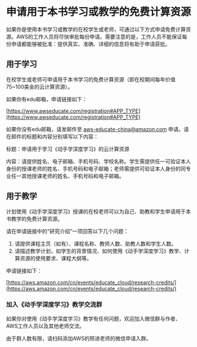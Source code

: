 # 申请用于本书学习或教学的免费计算资源

如果你是使用本书学习或教学的在校学生或老师，可通过以下方式申请免费计算资源。AWS的工作人员将尽快审批每份申请。需要注意的是，工作人员不能保证每份申请都能够被批准：提供真实、准确、详细的信息将有助于申请获批。


## 用于学习

在校学生或老师可申请用于本书学习的免费计算资源（即在校期间每年价值75~100美金的云计算资源）。

如果你有edu邮箱，申请链接如下：

[https://www.awseducate.com/registration#APP_TYPE](https://www.awseducate.com/registration#APP_TYPE)

如果你没有edu邮箱，请发邮件至 aws-educate-china@amazon.com 申请。请在邮件的标题和内容分别填写以下内容：

标题：申请用于学习《动手学深度学习》的云计算资源

内容：请提供姓名、电子邮箱、手机号码、学校名称。学生需提供任一可验证本人身份的授课老师的姓名、手机号码和电子邮箱；老师需提供可验证本人身份的同专业任一其他授课老师的姓名、手机号码和电子邮箱。


## 用于教学

计划使用《动手学深度学习》授课的在校老师可以为自己、助教和学生申请用于本书教学的免费计算资源。

请在申请链接中的“研究介绍”一项回答以下几个问题：

1. 请提供课程主页（如有）、课程名称、教师人数、助教人数和学生人数。
2. 请描述教学计划，如学生的背景情况、如何使用《动手学深度学习》教学、计算资源的使用要求、课程大纲等。

申请链接如下：

[https://aws.amazon.com/cn/events/educate_cloud/research-credits/](https://aws.amazon.com/cn/events/educate_cloud/research-credits/)


### 加入《动手学深度学习》教学交流群

如果你对使用《动手学深度学习》教学有任何问题，欢迎加入微信群与作者、AWS工作人员以及其他老师交流。

由于群人数有限，请扫码添加AWS的邢进老师的微信申请入群。

<img alt="" class="img-fluid" src="_images/frontpage/teach_contact.jpg"/>
